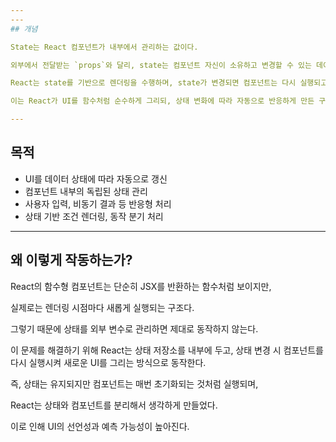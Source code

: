 ```yaml
---
---
## 개념

State는 React 컴포넌트가 내부에서 관리하는 값이다.

외부에서 전달받는 `props`와 달리, state는 컴포넌트 자신이 소유하고 변경할 수 있는 데이터다.

React는 state를 기반으로 렌더링을 수행하며, state가 변경되면 컴포넌트는 다시 실행되고 새로운 UI를 그린다.

이는 React가 UI를 함수처럼 순수하게 그리되, 상태 변화에 따라 자동으로 반응하게 만든 구조다.

---
```


## 목적

- UI를 데이터 상태에 따라 자동으로 갱신
- 컴포넌트 내부의 독립된 상태 관리
- 사용자 입력, 비동기 결과 등 반응형 처리
- 상태 기반 조건 렌더링, 동작 분기 처리

---

## 왜 이렇게 작동하는가?

React의 함수형 컴포넌트는 단순히 JSX를 반환하는 함수처럼 보이지만,

실제로는 렌더링 시점마다 새롭게 실행되는 구조다.

그렇기 때문에 상태를 외부 변수로 관리하면 제대로 동작하지 않는다.

이 문제를 해결하기 위해 React는 상태 저장소를 내부에 두고, 상태 변경 시 컴포넌트를 다시 실행시켜 새로운 UI를 그리는 방식으로 동작한다.

즉, 상태는 유지되지만 컴포넌트는 매번 초기화되는 것처럼 실행되며,

React는 상태와 컴포넌트를 분리해서 생각하게 만들었다.

이로 인해 UI의 선언성과 예측 가능성이 높아진다.